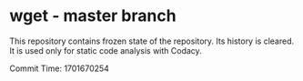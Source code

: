 # wget - master branch

This repository contains frozen state of the repository.
Its history is cleared. It is used only for static code
analysis with Codacy.

Commit Time: 1701670254